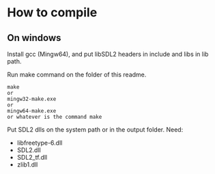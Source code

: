 # How to compile
## On windows
Install gcc (Mingw64), and put libSDL2 headers in include and libs in lib path.

Run make command on the folder of this readme.
```
make
or
mingw32-make.exe
or
mingw64-make.exe
or whatever is the command make
```

Put SDL2 dlls on the system path or in the output folder. Need:
* libfreetype-6.dll
* SDL2.dll
* SDL2_tf.dll
* zlib1.dll
